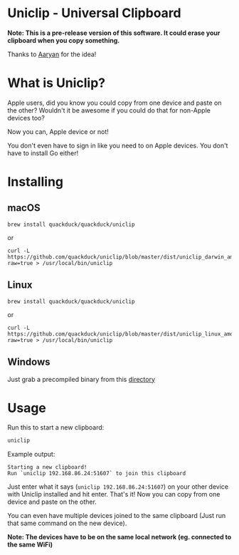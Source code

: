 # Uniclip - Universal Clipboard

**Note: This is a pre-release version of this software. It could erase your clipboard when you copy something.**

Thanks to [Aaryan](https://github.com/aaryanporwal) for the idea!

# What is Uniclip?

Apple users, did you know you could copy from one device and paste on the other? Wouldn't it be awesome if you could do that for non-Apple devices too?

Now you can, Apple device or not!

You don't even have to sign in like you need to on Apple devices. You don't have to install Go either!

# Installing

## macOS

```
brew install quackduck/quackduck/uniclip
```
or
```
curl -L https://github.com/quackduck/uniclip/blob/master/dist/uniclip_darwin_amd64/uniclip\?raw=true > /usr/local/bin/uniclip
```

## Linux

```
brew install quackduck/quackduck/uniclip
```
or
```
curl -L https://github.com/quackduck/uniclip/blob/master/dist/uniclip_linux_amd64/uniclip\?raw=true > /usr/local/bin/uniclip
```

## Windows
Just grab a precompiled binary from this [directory](dist)

# Usage

Run this to start a new clipboard:

 ```sh
uniclip
```

Example output:

```
Starting a new clipboard!
Run `uniclip 192.168.86.24:51607` to join this clipboard

```

Just enter what it says (`uniclip 192.168.86.24:51607`) on your other device with Uniclip installed and hit enter. That's it! Now you can copy from one device and paste on the other.

You can even have multiple devices joined to the same clipboard (Just run that same command on the new device).

**Note: The devices have to be on the same local network (eg. connected to the same WiFi)**
